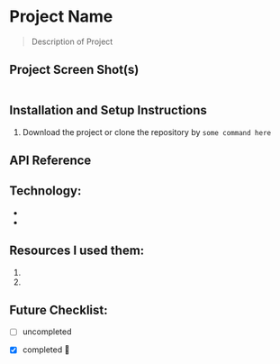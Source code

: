# Project Name
>Description of Project



## Project Screen Shot(s)
![]()

## Installation and Setup Instructions
1. Download the project or clone the repository by
`some command here`



## API Reference


## Technology:
-
-

## Resources I used them:
1.
2.

## Future Checklist:
- [ ] uncompleted
- [x] completed :muscle:

